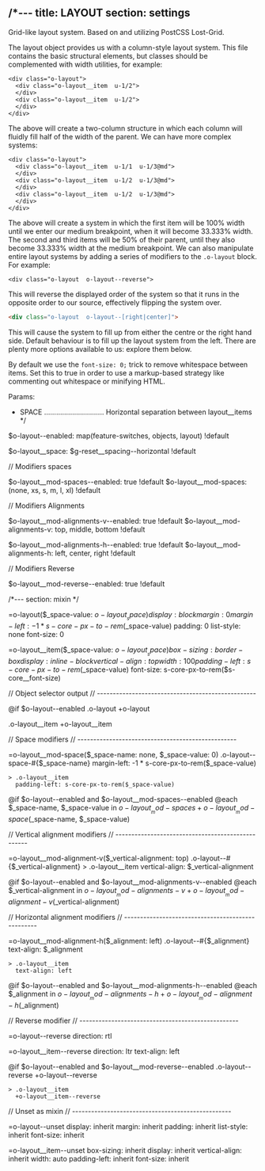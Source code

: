 /*---
title: LAYOUT
section: settings
---
Grid-like layout system. Based on and utilizing PostCSS Lost-Grid.

The layout object provides us with a column-style layout system. This file contains the basic structural elements, but classes should be complemented with width utilities, for example:

```Basic example:html
<div class="o-layout">
  <div class="o-layout__item  u-1/2">
  </div>
  <div class="o-layout__item  u-1/2">
  </div>
</div>
```

The above will create a two-column structure in which each column will fluidly fill half of the width of the parent. We can have more complex systems:

```More C0mplex example:html
<div class="o-layout">
  <div class="o-layout__item  u-1/1  u-1/3@md">
  </div>
  <div class="o-layout__item  u-1/2  u-1/3@md">
  </div>
  <div class="o-layout__item  u-1/2  u-1/3@md">
  </div>
</div>
```

The above will create a system in which the first item will be 100% width until we enter our medium breakpoint, when it will become 33.333% width. The second and third items will be 50% of their parent, until they also become 33.333% width at the medium breakpoint.
We can also manipulate entire layout systems by adding a series of modifiers to the `.o-layout` block. For example:

```Modifiers example:html
<div class="o-layout  o-layout--reverse">
```

This will reverse the displayed order of the system so that it runs in the opposite order to our source, effectively flipping the system over.

```html
<div class="o-layout  o-layout--[right|center]">
```

This will cause the system to fill up from either the centre or the right hand side. Default behaviour is to fill up the layout system from the left. There are plenty more options available to us: explore them below.

By default we use the `font-size: 0;` trick to remove whitespace between items. Set this to true in order to use a markup-based strategy like commenting out whitespace or minifying HTML.

Params:
* SPACE .............................. Horizontal separation between layout__items
*/

$o-layout--enabled: map(feature-switches, objects, layout) !default

$o-layout__space: $g-reset__spacing--horizontal !default

// Modifiers spaces

$o-layout__mod-spaces--enabled: true !default
$o-layout__mod-spaces: (none, xs, s, m, l, xl) !default

// Modifiers Alignments

$o-layout__mod-alignments-v--enabled: true !default
$o-layout__mod-alignments-v: top, middle, bottom !default

$o-layout__mod-alignments-h--enabled: true !default
$o-layout__mod-alignments-h: left, center, right !default

// Modifiers Reverse

$o-layout__mod-reverse--enabled: true !default

/*---
section: mixin
*/

=o-layout($_space-value: $o-layout__space)
  display: block
  margin: 0
  margin-left: -1 * s-core-px-to-rem($_space-value)
  padding: 0
  list-style: none
  font-size: 0

=o-layout__item($_space-value: $o-layout__space)
  box-sizing: border-box
  display: inline-block
  vertical-align: top
  width: 100%
  padding-left: s-core-px-to-rem($_space-value)
  font-size: s-core-px-to-rem($s-core__font-size)

// Object selector output
// --------------------------------------------------

@if $o-layout--enabled
  .o-layout
    +o-layout

  .o-layout__item
    +o-layout__item

// Space modifiers
// --------------------------------------------------

=o-layout__mod-space($_space-name: none, $_space-value: 0)
  .o-layout--space-#{$_space-name}
    margin-left: -1 * s-core-px-to-rem($_space-value)

    > .o-layout__item
      padding-left: s-core-px-to-rem($_space-value)

@if $o-layout--enabled and $o-layout__mod-spaces--enabled
  @each $_space-name, $_space-value in $o-layout__mod-spaces
    +o-layout__mod-space($_space-name, $_space-value)

// Vertical alignment modifiers
// --------------------------------------------------

=o-layout__mod-alignment-v($_vertical-alignment: top)
  .o-layout--#{$_vertical-alignment}
    > .o-layout__item
      vertical-align: $_vertical-alignment

@if $o-layout--enabled and $o-layout__mod-alignments-v--enabled
  @each $_vertical-alignment in $o-layout__mod-alignments-v
    +o-layout__mod-alignment-v($_vertical-alignment)

// Horizontal alignment modifiers
// --------------------------------------------------

=o-layout__mod-alignment-h($_alignment: left)
  .o-layout--#{$_alignment}
    text-align: $_alignment

    > .o-layout__item
      text-align: left

@if $o-layout--enabled and $o-layout__mod-alignments-h--enabled
  @each $_alignment in $o-layout__mod-alignments-h
    +o-layout__mod-alignment-h($_alignment)

// Reverse modifier
// --------------------------------------------------

=o-layout--reverse
  direction: rtl

=o-layout__item--reverse
  direction: ltr
  text-align: left

@if $o-layout--enabled and $o-layout__mod-reverse--enabled
  .o-layout--reverse
    +o-layout--reverse

    > .o-layout__item
      +o-layout__item--reverse

// Unset as mixin
// --------------------------------------------------

=o-layout--unset
  display: inherit
  margin: inherit
  padding: inherit
  list-style: inherit
  font-size: inherit

=o-layout__item--unset
  box-sizing: inherit
  display: inherit
  vertical-align: inherit
  width: auto
  padding-left: inherit
  font-size: inherit
